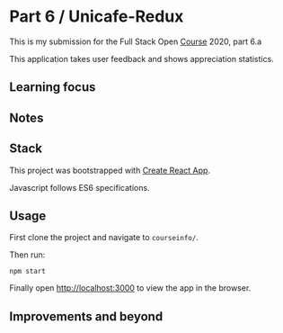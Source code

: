 # Part 6 / Unicafe-Redux

This is my submission for the Full Stack Open [Course](https://fullstackopen.com/en) 2020, part 6.a

This application takes user feedback and shows appreciation statistics.

## Learning focus

## Notes

## Stack

This project was bootstrapped with [Create React App](https://github.com/facebook/create-react-app).

Javascript follows ES6 specifications.

## Usage

First clone the project and navigate to ``courseinfo/``.

Then run:

```
npm start
```

Finally open [http://localhost:3000](http://localhost:3000) to view the app in the browser.


## Improvements and beyond
